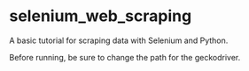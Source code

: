 # selenium_web_scraping
A basic tutorial for scraping data with Selenium and Python.

Before running, be sure to change the path for the geckodriver.
